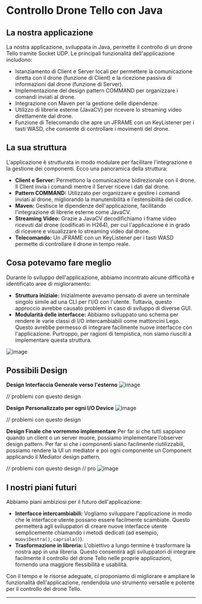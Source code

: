 # Controllo Drone Tello con Java

## La nostra applicazione

La nostra applicazione, sviluppata in Java, permette il controllo di un drone Tello tramite Socket UDP. Le principali funzionalità dell'applicazione includono:
- Istanziamento di Client e Server locali per permettere la comunicazione diretta con il drone (funzione di Client) e la ricezione passiva di informazioni dal drone (funzione di Server).
- Implementazione del design pattern COMMAND per organizzare i comandi inviati al drone.
- Integrazione con Maven per la gestione delle dipendenze.
- Utilizzo di librerie esterne (JavaCV) per ricevere lo streaming video direttamente dal drone.
- Funzione di Telecomando che apre un JFRAME con un KeyListener per i tasti WASD, che consente di controllare i movimenti del drone.

## La sua struttura

L'applicazione è strutturata in modo modulare per facilitare l'integrazione e la gestione dei componenti. Ecco una panoramica della struttura:

- **Client e Server:** Permettono la comunicazione bidirezionale con il drone. Il Client invia i comandi mentre il Server riceve i dati dal drone.
- **Pattern COMMAND:** Utilizzato per organizzare e gestire i comandi inviati al drone, migliorando la manutenibilità e l'estensibilità del codice.
- **Maven:** Gestisce le dipendenze dell'applicazione, facilitando l'integrazione di librerie esterne come JavaCV.
- **Streaming Video:** Grazie a JavaCV decodifichiamo i frame video ricevuti dal drone (codificati in H264), per cui l'applicazione è in grado di ricevere e visualizzare lo streaming video dal drone.
- **Telecomando:** Un JFRAME con un KeyListener per i tasti WASD permette di controllare il drone in tempo reale.

## Cosa potevamo fare meglio

Durante lo sviluppo dell'applicazione, abbiamo incontrato alcune difficoltà e identificato aree di miglioramento:

- **Struttura iniziale:** Inizialmente avevamo pensato di avere un terminale singolo simile ad una CLI per l'I/O con l'utente. Tuttavia, questo approccio avrebbe causato problemi in caso di sviluppo di diverse GUI.
- **Modularità delle interfacce:** Abbiamo sviluppato uno schema per rendere le varie classi di I/O intercambiabili come mattoncini Lego. Questo avrebbe permesso di integrare facilmente nuove interfacce con l'applicazione. Purtroppo, per ragioni di tempistica, non siamo riusciti a implementare questa struttura.

![image](https://github.com/TommasoMussaldi/ControlloSocketUDP_TPS/assets/96235087/ba4d15d9-97c2-4bb0-b189-8a881ef469fd)


## Possibili Design
**Design Interfaccia Generale verso l'esterno**
![image](https://github.com/TommasoMussaldi/ControlloSocketUDP_TPS/assets/96235087/982ea5b4-b5fb-4a65-b7fe-0714f637f8be)

// problemi con questo design


**Design Personalizzato per ogni I/O Device**
![image](https://github.com/TommasoMussaldi/ControlloSocketUDP_TPS/assets/96235087/d16f9591-7316-45eb-bc15-c233e03e2590)

// problemi con questo design

**Design Finale che vorremmo implementare**
Per far si che tutti sappiano quando un client o un server muore, possiamo implementare l’observer design pattern.
Per far si che i componenti siano facilmente riutilizzabili, possiamo rendere la UI un mediator e poi ogni componente un Component applicando il Mediator design pattern.

// problemi con questo design
// pro
![image](https://github.com/TommasoMussaldi/ControlloSocketUDP_TPS/assets/96235087/edb4a3d0-862f-4911-b83a-380ceaffb51b)




## I nostri piani futuri

Abbiamo piani ambiziosi per il futuro dell'applicazione:

- **Interfacce intercambiabili:** Vogliamo sviluppare l'applicazione in modo che le interfacce utente possano essere facilmente scambiate. Questo permetterà agli sviluppatori di creare nuove interfacce utente semplicemente chiamando i metodi dedicati (ad esempio, `muoviDestra()`, `capriola()`).
- **Trasformazione in libreria:** L'obiettivo a lungo termine è trasformare la nostra app in una libreria. Questo consentirà agli sviluppatori di integrare facilmente il controllo del drone Tello nelle proprie applicazioni, fornendo una maggiore flessibilità e usabilità.

Con il tempo e le risorse adeguate, ci proponiamo di migliorare e ampliare le funzionalità dell'applicazione, rendendola uno strumento versatile e potente per il controllo del drone Tello.

---

